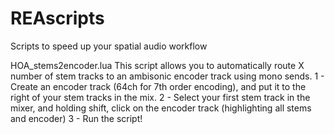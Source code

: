 # REAscripts
Scripts to speed up your spatial audio workflow

HOA_stems2encoder.lua
This script allows you to automatically route X number of stem tracks to an ambisonic encoder track using mono sends. 
1 - Create an encoder track (64ch for 7th order encoding), and put it to the right of your stem tracks in the mix.
2 - Select your first stem track in the mixer, and holding shift, click on the encoder track (highlighting all stems and encoder)
3 - Run the script!
